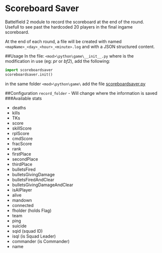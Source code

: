 # Scoreboard Saver

Battelfield 2 module to record the scoreboard at the end of the round. Usefull to see past the hardcoded 20 players in the final ingame scoreboard.

At the end of each round, a file will be created with named `<mapName>_<day>_<hour>_<minute>.log` and with a JSON structured content.


##Usage
In the file:
`<mod>\python\game\__init__.py`
where _<mod>_ is the modification in use (eg:  _pr_ or _bf2_), add the following: 
```python
import scoreboardsaver
scoreboardsaver.init()
```
in the same folder `<mod>\python\game\` add the file [scoreboardsaver.py](https://github.com/Vascko/Scoreboardsaver/blob/master/scoreboardsaver.py) 

##Configuration
`record_folder` -  Will change where the information is saved
###Available stats
* deaths
* kills
* TKs
* score
* skillScore
* rplScore
* cmdScore
* fracScore
* rank
* firstPlace
* secondPlace
* thirdPlace
* bulletsFired
* bulletsGivingDamage
* bulletsFiredAndClear
* bulletsGivingDamageAndClear
* isAIPlayer
* alive
* mandown
* connected
* fholder (holds Flag)
* team
* ping
* suicide
* sqid (squad ID)
* isql  (is Squad Leader)
* commander  (is Commander)
* name

